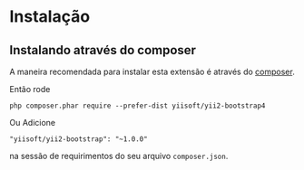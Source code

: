 Instalação
============

## Instalando através do composer

A maneira recomendada para instalar esta extensão é através do [composer](http://getcomposer.org/download/).

Então rode

```
php composer.phar require --prefer-dist yiisoft/yii2-bootstrap4
```

Ou Adicione

```
"yiisoft/yii2-bootstrap": "~1.0.0"
```

na sessão de requirimentos do seu arquivo `composer.json`.
